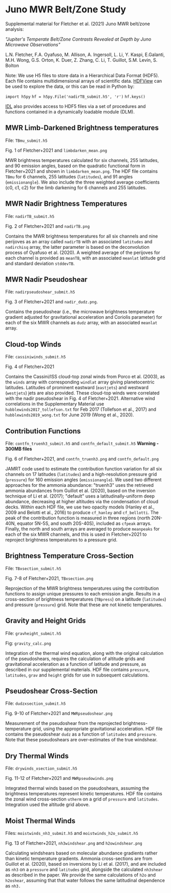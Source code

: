 # Juno MWR Belt/Zone Study
Supplemental material for Fletcher et al. (2021) Juno MWR belt/zone analysis:

*"Jupiter's Temperate Belt/Zone Contrasts Revealed at Depth by Juno Microwave Observations"*

L.N. Fletcher, F.A. Oyafuso, M. Allison, A. Ingersoll, L. Li, Y. Kaspi, E.Galanti, M.H. Wong, G.S. Orton, K. Duer, Z. Zhang, C. Li, T. Guillot, S.M. Levin, S. Bolton

Note:  We use H5 files to store data in a Hierarchical Data Format (HDF5). Each file contains multidimensional arrays of scientific data. [HDFView](https://www.neonscience.org/resources/learning-hub/tutorials/explore-data-hdfview) can be used to explore the data, or this can be read in Python by:

`import h5py`
`hf = h5py.File('nadirTB_submit.h5', 'r')`
`hf.keys()`

[IDL](https://www.l3harrisgeospatial.com/docs/HDF5_Overview.html) also provides access to HDF5 files via a set of procedures and functions contained in a dynamically loadable module (DLM).

## MWR Limb-Darkened Brightness temperatures
File: `TBmu_submit.h5`

Fig. 1 of Fletcher+2021 and `limbdarken_mean.png`

MWR brightness temperatures calculated for six channels, 255 latitudes, and 90 emission angles, based on the quadratic functional form in Fletcher+2021 and shown in `limbdarken_mean.png`.  The HDF file contains `TBmu` for 6 channels, 255 latitudes (`latitudes`), and 91 angles (`emissionangle`).  We also include the three weighted average coefficients (c0, c1, c2) for the limb darkening for 6 channels and 255 latitudes.

## MWR Nadir Brightness Temperatures
File: `nadirTB_submit.h5`

Fig. 2 of Fletcher+2021 and `nadirTB.png`

Contains the MWR brightness temperatures for all six channels and nine perijoves as an array called `nadirTB` with an associated `latitudes` and `nadirchisq` array, the latter parameter is based on the deconvolution process of Oyafuso et al. (2020).  A weighted average of the perijoves for each channel is provided as `meanTB`, with an associated `meanlat` latitude grid and standard deviation `stddevTB`.

## MWR Nadir Pseudoshear
File: `nadirpseudoshear_submit.h5`

Fig. 3 of Fletcher+2021 and `nadir_dudz.png`.

Contains the pseudoshear (i.e., the microwave brightness temperature gradient adjusted for gravitational acceleration and Coriolis parameter) for each of the six MWR channels as `dudz` array, with an associated `meanlat` array.

## Cloud-top Winds
File:  `cassiniwinds_submit.h5`

Fig. 4 of Fletcher+2021

Contains the Cassini/ISS cloud-top zonal winds from Porco et al. (2003), as the `winds` array with corresponding `windlat` array giving planetocentric latitudes.  Latitudes of prominent eastward (`eastjets`) and westward (`westjets`) jets are also provided.  These cloud-top winds were correlated with the nadir pseudoshear in Fig. 4 of Fletcher+2021.  Alternative wind correlations in the Supplementary Material use `hubblewinds2017_tollefson.txt` for Feb 2017 (Tollefson et al., 2017) and `hubblewinds2019_wong.txt` for June 2019 (Wong et al., 2020).

## Contribution Functions
File: `contfn_truenh3_submit.h5` and `contfn_default_submit.h5` **Warning - 300MB files**

Fig. 6 of Fletcher+2021, and `contfn_truenh3.png` and `contfn_default.png`

JAMRT code used to estimate the contribution function variation for all six channels on 17 latitudes (`latitudes`) and a high-resolution pressure grid (`pressure`) for 160 emission angles (`emissionangle`).  We used two different approaches for the ammonia abundance:  "truenh3" uses the retrieved ammonia abundances from Guillot et al. (2020), based on the inversion technique of Li et al. (2017); "default" uses a latitudinally-uniform deep abundance, decreasing at higher altitudes via the condensation of cloud decks.  Within each HDF file, we use two opacity models (Hanley et al., 2009 and Belotti et al., 2016) to produce `cf_hanley` and `cf_bellotti`.  The peak of the contribution function is measured in three regions (north 20N-40N, equator 5N-5S, and south 20S-40S), included as `cfpeak` arrays.  Finally, the north and south arrays are averaged to produce `meanpeaks` for each of the six MWR channels, and this is used in Fletcher+2021 to reproject brightness temperatures to a pressure grid.

## Brightness Temperature Cross-Section
File:  `TBxsection_submit.h5`

Fig. 7-8 of Fletcher+2021, `TBxsection.png`

Reprojection of the MWR brightness temperatures using the contribution functions to assign unique pressures to each emission angle.  Results in a cross-section of brightness temperatures (`TBpress`) on a latitude (`latitudes`) and pressure (`pressure`) grid.  Note that these are not kinetic temperatures.

## Gravity and Height Grids
File: `gravheight_submit.h5`

Fig:  `gravity_calc.png`

Integration of the thermal wind equation, along with the original calculation of the pseudoshears, requires the calculation of altitude grids and gravitational acceleration as a function of latitude and pressure, as described in our supplemental materials.  HDF file contains `pressure`, `latitudes`, `grav` and `height` grids for use in subsequent calculations.

## Pseudoshear Cross-Section
File:  `dudzxsection_submit.h5`

Fig. 9-10 of Fletcher+2021 and `MWRpseudoshear.png`

Measurement of the pseudoshear from the reprojected brightness-temperature grid, using the appropriate gravitational acceleration.  HDF file contains the pseudoshear `dudz` as a function of `latitudes` and `pressure`.  Note that these pseudoshears are over-estimates of the true windshear.

## Dry Thermal Winds
File: `drywinds_xsection_submit.h5`

Fig. 11-12 of Fletcher+2021 and `MWRpseudowinds.png`

Integrated thermal winds based on the pseudoshears, assuming the brightness temperatures represent kinetic temperatures.  HDF file contains the zonal wind cross-section `utherm` on a grid of `pressure` and `latitudes`.  Integration used the altitude grid above.

## Moist Thermal Winds
Files: `moistwinds_nh3_submit.h5` and `moistwinds_h2o_submit.h5`

Fig. 13 of Fletcher+2021, `nh3windshear.png` and `h2owindshear.png`

Calculating windshears based on molecular abundance gradients rather than kinetic temperature gradients.  Ammonia cross-sections are from Guillot et al. (2020), based on inversions by Li et al. (2017), and are included as `nh3` on a `pressure` and `latitudes` grid, alongside the calculated `nh3shear` as described in the paper.  We provide the same calculations of `h2o` and `h2oshear`, assuming that that water follows the same latitudinal dependence as `nh3.`
